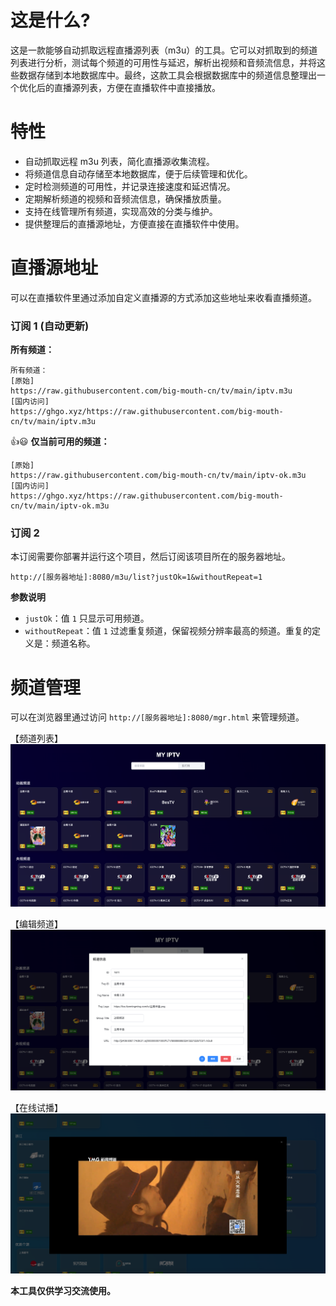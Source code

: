 # 这是什么?
这是一款能够自动抓取远程直播源列表（m3u）的工具。它可以对抓取到的频道列表进行分析，测试每个频道的可用性与延迟，解析出视频和音频流信息，并将这些数据存储到本地数据库中。最终，这款工具会根据数据库中的频道信息整理出一个优化后的直播源列表，方便在直播软件中直接播放。

# 特性
- 自动抓取远程 m3u 列表，简化直播源收集流程。
- 将频道信息自动存储至本地数据库，便于后续管理和优化。
- 定时检测频道的可用性，并记录连接速度和延迟情况。
- 定期解析频道的视频和音频流信息，确保播放质量。
- 支持在线管理所有频道，实现高效的分类与维护。
- 提供整理后的直播源地址，方便直接在直播软件中使用。

# 直播源地址
可以在直播软件里通过添加自定义直播源的方式添加这些地址来收看直播频道。

### 订阅 1 (自动更新)

**所有频道：**
```
所有频道：
[原始]
https://raw.githubusercontent.com/big-mouth-cn/tv/main/iptv.m3u
[国内访问]
https://ghgo.xyz/https://raw.githubusercontent.com/big-mouth-cn/tv/main/iptv.m3u
```

:+1::smiley: **仅当前可用的频道：**
```
[原始]
https://raw.githubusercontent.com/big-mouth-cn/tv/main/iptv-ok.m3u
[国内访问] 
https://ghgo.xyz/https://raw.githubusercontent.com/big-mouth-cn/tv/main/iptv-ok.m3u
```

### 订阅 2
本订阅需要你部署并运行这个项目，然后订阅该项目所在的服务器地址。
```
http://[服务器地址]:8080/m3u/list?justOk=1&withoutRepeat=1
```

**参数说明**
  - `justOk`：值 `1` 只显示可用频道。
  - `withoutRepeat`：值 `1` 过滤重复频道，保留视频分辨率最高的频道。重复的定义是：频道名称。

# 频道管理
可以在浏览器里通过访问 `http://[服务器地址]:8080/mgr.html` 来管理频道。

【频道列表】
![iShot_2024-12-19_11.38.55.png](docs%2FiShot_2024-12-19_11.38.55.png)

【编辑频道】
![iShot_2024-12-19_11.40.15.png](docs%2FiShot_2024-12-19_11.40.15.png)

【在线试播】
![iShot_2024-12-19_11.41.32.png](docs%2FiShot_2024-12-19_11.41.32.png)

**本工具仅供学习交流使用。**